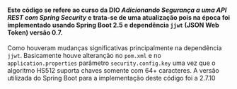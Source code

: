 #### Este código se refere ao curso da DIO _Adicionando Segurança a uma API REST com Spring Security_ e trata-se de uma atualização pois na época foi implementado usando Spring Boot 2.5 e dependência `jjwt` (JSON Web Token) versão 0.7. 
Como houveram mudanças significativas principalmente na dependência `jjwt`. Basicamente houve alteranção no `pom.xml` e no `application.properties` parâmetro `security.config.key` uma vez que o algoritmo HS512 suporta chaves somente com 64+ caracteres. A versão utilizada do Spring Boot para a implementação deste código foi a 2.7.10
